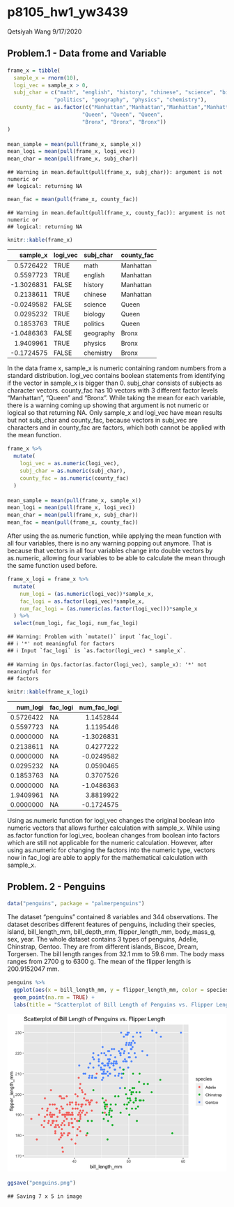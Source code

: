 p8105\_hw1\_yw3439
================
Qetsiyah Wang
9/17/2020

## Problem.1 - Data frome and Variable

``` r
frame_x = tibble(
  sample_x = rnorm(10),
  logi_vec = sample_x > 0,
  subj_char = c("math", "english", "history", "chinese", "science", "biology", 
               "politics", "geography", "physics", "chemistry"),
  county_fac = as.factor(c("Manhattan","Manhattan","Manhattan","Manhattan", 
                        "Queen", "Queen", "Queen",
                        "Bronx", "Bronx", "Bronx"))
)

mean_sample = mean(pull(frame_x, sample_x))
mean_logi = mean(pull(frame_x, logi_vec))
mean_char = mean(pull(frame_x, subj_char))
```

    ## Warning in mean.default(pull(frame_x, subj_char)): argument is not numeric or
    ## logical: returning NA

``` r
mean_fac = mean(pull(frame_x, county_fac))
```

    ## Warning in mean.default(pull(frame_x, county_fac)): argument is not numeric or
    ## logical: returning NA

``` r
knitr::kable(frame_x)
```

|   sample\_x | logi\_vec | subj\_char | county\_fac |
| ----------: | :-------- | :--------- | :---------- |
|   0.5726422 | TRUE      | math       | Manhattan   |
|   0.5597723 | TRUE      | english    | Manhattan   |
| \-1.3026831 | FALSE     | history    | Manhattan   |
|   0.2138611 | TRUE      | chinese    | Manhattan   |
| \-0.0249582 | FALSE     | science    | Queen       |
|   0.0295232 | TRUE      | biology    | Queen       |
|   0.1853763 | TRUE      | politics   | Queen       |
| \-1.0486363 | FALSE     | geography  | Bronx       |
|   1.9409961 | TRUE      | physics    | Bronx       |
| \-0.1724575 | FALSE     | chemistry  | Bronx       |

In the data frame x, sample\_x is numeric containing random numbers from
a standard distribution. logi\_vec contains boolean statements from
identifying if the vector in sample\_x is bigger than 0. subj\_char
consists of subjects as character vectors. county\_fac has 10 vectors
with 3 different factor levels “Manhattan”, “Queen” and “Bronx”. While
taking the mean for each variable, there is a warning coming up showing
that argument is not numeric or logical so that returning NA. Only
sample\_x and logi\_vec have mean results but not subj\_char and
county\_fac, because vectors in subj\_vec are characters and in
county\_fac are factors, which both cannot be applied with the mean
function.

``` r
frame_x %>%
  mutate(
    logi_vec = as.numeric(logi_vec),
    subj_char = as.numeric(subj_char),
    county_fac = as.numeric(county_fac)
  )

mean_sample = mean(pull(frame_x, sample_x))
mean_logi = mean(pull(frame_x, logi_vec))
mean_char = mean(pull(frame_x, subj_char))
mean_fac = mean(pull(frame_x, county_fac))
```

After using the as.numeric function, while applying the mean function
with all four variables, there is no any warning popping out anymore.
That is because that vectors in all four variables change into double
vectors by as.numeric, allowing four variables to be able to calculate
the mean through the same function used before.

``` r
frame_x_logi = frame_x %>%
  mutate(
    num_logi = (as.numeric(logi_vec))*sample_x,
    fac_logi = as.factor(logi_vec)*sample_x,
    num_fac_logi = (as.numeric(as.factor(logi_vec)))*sample_x
  ) %>%
  select(num_logi, fac_logi, num_fac_logi)
```

    ## Warning: Problem with `mutate()` input `fac_logi`.
    ## ℹ '*' not meaningful for factors
    ## ℹ Input `fac_logi` is `as.factor(logi_vec) * sample_x`.

    ## Warning in Ops.factor(as.factor(logi_vec), sample_x): '*' not meaningful for
    ## factors

``` r
knitr::kable(frame_x_logi)
```

| num\_logi | fac\_logi | num\_fac\_logi |
| --------: | :-------- | -------------: |
| 0.5726422 | NA        |      1.1452844 |
| 0.5597723 | NA        |      1.1195446 |
| 0.0000000 | NA        |    \-1.3026831 |
| 0.2138611 | NA        |      0.4277222 |
| 0.0000000 | NA        |    \-0.0249582 |
| 0.0295232 | NA        |      0.0590465 |
| 0.1853763 | NA        |      0.3707526 |
| 0.0000000 | NA        |    \-1.0486363 |
| 1.9409961 | NA        |      3.8819922 |
| 0.0000000 | NA        |    \-0.1724575 |

Using as.numeric function for logi\_vec changes the original boolean
into numeric vectors that allows further calculation with sample\_x.
While using as.factor function for logi\_vec, boolean changes from
boolean into factors which are still not applicable for the numeric
calculation. However, after using as.numeric for changing the factors
into the numeric type, vectors now in fac\_logi are able to apply for
the mathematical calculation with sample\_x.

## Problem. 2 - Penguins

``` r
data("penguins", package = "palmerpenguins")
```

The dataset “penguins” contained 8 variables and 344 observations. The
dataset describes different features of penguins, including their
species, island, bill\_length\_mm, bill\_depth\_mm, flipper\_length\_mm,
body\_mass\_g, sex, year. The whole dataset contains 3 types of
penguins, Adelie, Chinstrap, Gentoo. They are from different islands,
Biscoe, Dream, Torgersen. The bill length ranges from 32.1 mm to 59.6
mm. The body mass ranges from 2700 g to 6300 g. The mean of the flipper
length is 200.9152047 mm.

``` r
penguins %>%
  ggplot(aes(x = bill_length_mm, y = flipper_length_mm, color = species)) +
  geom_point(na.rm = TRUE) +
  labs(title = "Scatterplot of Bill Length of Penguins vs. Flipper Length") 
```

![](p8105_hw1_yw3439_files/figure-gfm/unnamed-chunk-5-1.png)<!-- -->

``` r
ggsave("penguins.png")
```

    ## Saving 7 x 5 in image
